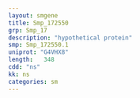 ```yaml
---
layout: smgene
title: Smp_172550
grp: Smp_17
description: "hypothetical protein"
smp: Smp_172550.1
uniprot: "G4VHX8"
length:   348
cdd: "ns"
kk: ns
categories: sm
---
```

